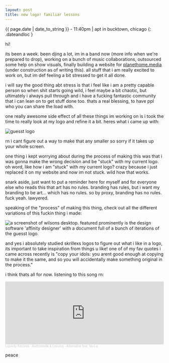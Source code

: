 ```yaml
---
layout: post
title: new logo! familiar lessons
---
```

{{ page.date | date_to_string }} - 11:40pm | apt in bucktown, chicago
{: .dateandloc }

hi!

its been a week. been djing a lot, im in a band now (more info when we're prepared to drop), working on a bunch of music collaborations, outsourced some help on show visuals, finally building a website for [planethome.media](https://planethome.media) (under construction as of writing this). all stuff that i am really excited to work on, but im def feeling a bit stressed to get it all done.

i will say the good thing abt stress is that i feel like i am a pretty capable person so when shit starts going wild, i feel maybe a bit chaotic, but ultimately i always pull through and i have a fucking fantastic community that i can lean on to get stuff done too. thats a real blessing, to have ppl who you can share the load with.

one really awesome side effect of all these things im working on is i took the time to really look at my logo and refine it a bit. heres what i came up with:

![guesst logo](/assets/images/guesst-logo-2024.svg)

rn i cant figure out a way to make that any smaller so sorry if it takes up your whole screen.

one thing i kept worrying about during the process of making this was that i was gonna make the wrong decision and be "stuck" with my current logo. oh word, like how i am "stuck" with my current logo? crazy because i just replaced it on my website and now im not stuck. wild how that works.

snark aside, just want to put a reminder here for myself and for everyone else who reads this that art has no rules. branding has rules, but i want my branding to be art... which has no rules. so by proxy, branding has no rules. fuck yeah. lawyered.

speaking of the "process" of making this thing, check out all the different variations of this fuckin thing i made:

![a screenshot of wilsons desktop. featured prominently is the design software 'affinity designer' with a document full of a bunch of iterations of the guesst logo.](https://files.guesst.net/file/guesst-files/blog/guesst-logo-2024-iteration-screenshot.jpeg)

and yes i absolutely studied skrillexs logos to figure out what i like in a logo, its important to take inspiration from things u like! one of of my fav quotes i came across recently is "copy your idols: you arent good enough at copying to make it the same, and so you will accidentally make something original in the process."

i think thats all for now. listening to this song rn:

<iframe width="100%" height="200" scrolling="no" frameborder="no" allow="autoplay" src="https://w.soundcloud.com/player/?url=https%3A//api.soundcloud.com/tracks/1669910367&color=%23ff5500&auto_play=false&hide_related=false&show_comments=true&show_user=true&show_reposts=false&show_teaser=true&visual=true"></iframe><div style="font-size: 10px; color: #cccccc;line-break: anywhere;word-break: normal;overflow: hidden;white-space: nowrap;text-overflow: ellipsis; font-family: Interstate,Lucida Grande,Lucida Sans Unicode,Lucida Sans,Garuda,Verdana,Tahoma,sans-serif;font-weight: 100;"><a href="https://soundcloud.com/liquicityrecords" title="Liquicity Records" target="_blank" style="color: #cccccc; text-decoration: none;">Liquicity Records</a> · <a href="https://soundcloud.com/liquicityrecords/andromedik-lexurus-adrenaline" title="Andromedik &amp; Lexurus - Adrenaline feat. Nu-La" target="_blank" style="color: #cccccc; text-decoration: none;">Andromedik &amp; Lexurus - Adrenaline feat. Nu-La</a></div>

peace